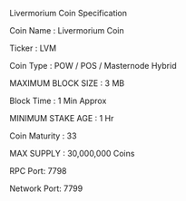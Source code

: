 Livermorium Coin Specification

Coin Name : Livermorium Coin

Ticker : LVM

Coin Type :  POW / POS / Masternode Hybrid

MAXIMUM BLOCK SIZE : 3 MB

Block Time : 1 Min Approx

MINIMUM STAKE AGE : 1 Hr

Coin Maturity : 33

MAX SUPPLY : 30,000,000 Coins

RPC Port: 7798

Network Port: 7799
